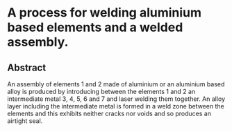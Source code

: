 # A process for welding aluminium based elements and a welded assembly.

## Abstract
An assembly of elements 1 and 2 made of aluminium or an aluminium based alloy is produced by introducing between the elements 1 and 2 an intermediate metal 3, 4, 5, 6 and 7 and laser welding them together. An alloy layer including the intermediate metal is formed in a weld zone between the elements and this exhibits neither cracks nor voids and so produces an airtight seal.